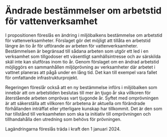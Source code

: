 # Ändrade bestämmelser om arbetstid för vattenverksamhet

I propositionen föreslås en ändring i miljöbalkens bestämmelse om arbetstid för vattenverksamheter. Förslaget gör det möjligt att tillåta en arbetstid längre än tio år för utförande av arbeten för vattenverksamheter. Bestämmelsen är begränsad till sådana arbeten som utgör ett led i en verksamhet som tillgodoser ett väsentligt samhällsintresse och av särskilda skäl inte kan slutföras inom tio år. Genom förslaget om en ändrad arbetstid möjliggörs en sammanhållen miljöprövning av verksamheter där arbetet i vattnet planeras att pågå under en lång tid. Det kan till exempel vara fallet för omfattande infrastrukturprojekt.

Regeringen föreslår också att en ny bestämmelse införs i miljöbalken som innebär att om arbetstiden beslutas till mer än tjugo år ska villkoren för återstående arbeten omprövas vart tjugonde år. Syftet med omprövningen är att säkerställa att villkoren för arbetena är aktuella om förändrade förhållanden inträffat eller ytterligare kunskap har tillkommit. Det är den som har tillstånd till verksamheten som ska ta initiativ till omprövningen och tillhandahålla den utredning som behövs för prövningen.

Lagändringarna föreslås träda i kraft den 1 januari 2024.
